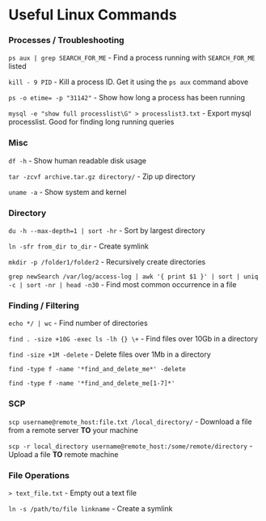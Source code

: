 # Useful Linux Commands

### Processes / Troubleshooting

`ps aux | grep SEARCH_FOR_ME` - Find a process running with `SEARCH_FOR_ME` listed

`kill - 9 PID` - Kill a process ID. Get it using the `ps aux` command above

`ps -o etime= -p "31142"` - Show how long a process has been running 

`mysql -e "show full processlist\G" > processlist3.txt` - Export mysql processlist. Good for finding long running queries


### Misc 

`df -h` - Show human readable disk usage

`tar -zcvf archive.tar.gz directory/` - Zip up directory

`uname -a` - Show system and kernel 


### Directory

`du -h --max-depth=1 | sort -hr` - Sort by largest directory

`ln -sfr from_dir to_dir` - Create symlink 

`mkdir -p /folder1/folder2` - Recursively create directories


`grep newSearch /var/log/access-log | awk '{ print $1 }' | sort | uniq -c | sort -nr | head -n30` - Find most common occurrence in a file


### Finding / Filtering 

`echo */ | wc` - Find number of directories

`find . -size +10G -exec ls -lh {} \+` - Find files over 10Gb in a directory

`find -size +1M -delete` - Delete files over 1Mb in a directory

`find -type f -name '*find_and_delete_me*' -delete`

`find -type f -name '*find_and_delete_me[1-7]*'`

### SCP

`scp username@remote_host:file.txt /local_directory/` - Download a file from a remote server **TO** your machine

`scp -r local_directory username@remote_host:/some/remote/directory` - Upload a file **TO** remote machine

### File Operations

`> text_file.txt` - Empty out a text file

`ln -s /path/to/file linkname` - Create a symlink

